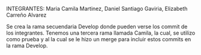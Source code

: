 INTEGRANTES: Maria Camila Martinez, Daniel Santiago Gaviria, Elizabeth Carreño Alvarez

Se crea la rama secuendaria Develop donde pueden verse los commit de los integrantes.
Tenemos una tercera rama llamada Camila, la cual, se utilizo como prueba y al la cual se le hizo un merge para incluir estos commits en la rama Develop. 

